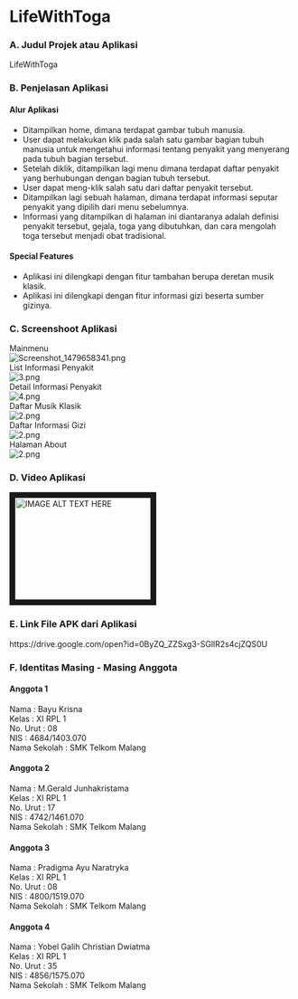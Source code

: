 # LifeWithToga

### A. Judul Projek atau Aplikasi
LifeWithToga

### B. Penjelasan Aplikasi
#### Alur Aplikasi
- Ditampilkan home, dimana terdapat gambar tubuh manusia.
- User dapat melakukan klik pada salah satu gambar bagian tubuh manusia untuk mengetahui informasi tentang penyakit yang menyerang pada tubuh bagian tersebut.
- Setelah diklik, ditampilkan lagi menu dimana terdapat daftar penyakit yang berhubungan dengan bagian tubuh tersebut.
- User dapat meng-klik salah satu dari daftar penyakit tersebut.
- Ditampilkan lagi sebuah halaman, dimana terdapat informasi seputar penyakit yang dipilih dari menu sebelumnya.
- Informasi yang ditampilkan di halaman ini diantaranya adalah definisi penyakit tersebut, gejala, toga yang dibutuhkan, dan cara mengolah toga tersebut menjadi obat tradisional.

#### Special Features
- Aplikasi ini dilengkapi dengan fitur tambahan berupa deretan musik klasik.
- Aplikasi ini dilengkapi dengan fitur informasi gizi beserta sumber gizinya.

### C. Screenshoot Aplikasi
Mainmenu <br>
![Screenshot_1479658341.png](https://s16.postimg.org/7idypliat/menu.png)<br>
List Informasi Penyakit <br>
![3.png](https://s4.postimg.org/du31y5czh/listpenyakit.png) <br>
Detail Informasi Penyakit <br>
![4.png](https://s16.postimg.org/w21hnubqd/detailpenyakit.png) <br>
Daftar Musik Klasik <br>
![2.png](https://s12.postimg.org/pwrz05fjh/musik.png) <br>
Daftar Informasi Gizi <br>
![2.png](https://s4.postimg.org/xo5jotpct/listgizi.png) <br>
Halaman About <br>
![2.png](https://s12.postimg.org/c6xpigr0d/about.png)


### D. Video Aplikasi
<a href="https://www.youtube.com/watch?v=MsRl2dDtplU&feature=youtu.be
" target="_blank"><img src="https://s15.postimg.org/d4ttem6wb/Capture.png" 
alt="IMAGE ALT TEXT HERE" width="240" height="180" border="10" /></a>

### E. Link File APK dari Aplikasi
<p> https://drive.google.com/open?id=0ByZQ_ZZSxg3-SGllR2s4cjZQS0U </p> 

### F. Identitas Masing - Masing Anggota
#### Anggota 1
Nama          : Bayu Krisna <br>
Kelas         : XI RPL 1 <br>
No. Urut      : 08 <br>
NIS           : 4684/1403.070 <br>
Nama Sekolah  : SMK Telkom Malang <br>

#### Anggota 2
Nama          : M.Gerald Junhakristama <br>
Kelas         : XI RPL 1 <br>
No. Urut      : 17 <br>
NIS           : 4742/1461.070 <br>
Nama Sekolah  : SMK Telkom Malang <br>

#### Anggota 3
Nama          : Pradigma Ayu Naratryka <br>
Kelas         : XI RPL 1 <br>
No. Urut      : 08 <br>
NIS           : 4800/1519.070 <br>
Nama Sekolah  : SMK Telkom Malang <br>

#### Anggota 4
Nama          : Yobel Galih Christian Dwiatma <br>
Kelas         : XI RPL 1 <br>
No. Urut      : 35 <br>
NIS           : 4856/1575.070 <br>
Nama Sekolah  : SMK Telkom Malang <br>

